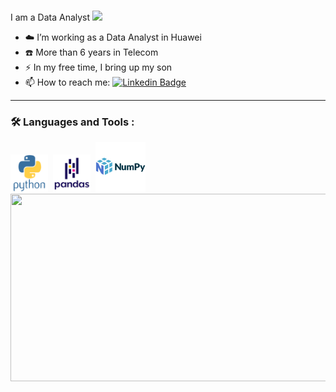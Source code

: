  <img src="https://komarev.com/ghpvc/?username=yGoodwinvlad&style=flat-square&color=blue" alt=""/>

I am a Data Analyst <img src="https://media.giphy.com/media/WUlplcMpOCEmTGBtBW/giphy.gif" width="30"> 

- :cloud: I’m working as a Data Analyst in Huawei
- :phone: More than 6 years in Telecom
- :zap: In my free time, I bring up my son
- :mailbox: How to reach me: [![Linkedin Badge](https://img.shields.io/badge/-Goodwinvlad-blue?style=flat&logo=Linkedin&logoColor=white)](https://www.linkedin.com/in/vladislav-ivanov-9b5a47181/)

---

### :hammer_and_wrench: Languages and Tools :
<div>
  <img src="https://github.com/devicons/devicon/blob/master/icons/python/python-original-wordmark.svg" title="Python" alt="Python" width="60" height="60"/>&nbsp;
  <img src="https://github.com/devicons/devicon/blob/master/icons/pandas/pandas-original-wordmark.svg" title="Pandas" alt="Pandas" width="60" height="60"/>&nbsp;
  <img src="https://github.com/devicons/devicon/blob/master/icons/numpy/numpy-original-wordmark.svg" title="numpy" alt="numpy" width="80" height="80"/>&nbsp;
</div>


<div align="center">
  <img src="https://media.giphy.com/media/dWesBcTLavkZuG35MI/giphy.gif" width="600" height="300"/>
</div>





<!--
**Goodwinvlad/Goodwinvlad** is a ✨ _special_ ✨ repository because its `README.md` (this file) appears on your GitHub profile.

Here are some ideas to get you started:

- 🔭 I’m currently working on ...
- 🌱 I’m currently learning ...
- 👯 I’m looking to collaborate on ...
- 🤔 I’m looking for help with ...
- 💬 Ask me about ...
- 📫 How to reach me: ...
- 😄 Pronouns: ...
- ⚡ Fun fact: ...
-->

